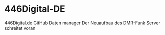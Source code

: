 # 446Digital-DE
446Digital.de GitHub Daten manager
Der Neuaufbau des DMR-Funk Server schreitet voran
